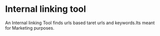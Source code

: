 # Internal linking tool
An Internal linking Tool finds urls based taret urls and keywords.Its meant for Marketing purposes. 
